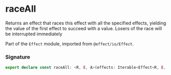 # raceAll

Returns an effect that races this effect with all the specified effects,
yielding the value of the first effect to succeed with a value. Losers of
the race will be interrupted immediately

Part of the `Effect` module, imported from `@effect/io/Effect`.

### Signature

```typescript
export declare const raceAll: <R, E, A>(effects: Iterable<Effect<R, E, A>>) => Effect<R, E, A>
```
